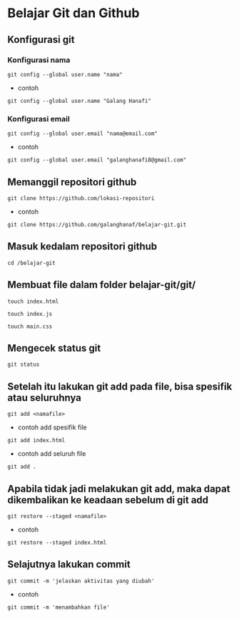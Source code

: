 # Belajar Git dan Github

## Konfigurasi git
### Konfigurasi nama
```
git config --global user.name "nama"
```
- contoh
```
git config --global user.name "Galang Hanafi"
```
### Konfigurasi email
```
git config --global user.email "nama@email.com"
```
- contoh
```
git config --global user.email "galanghanafi8@gmail.com"
```

## Memanggil repositori github
```
git clone https://github.com/lokasi-repositori
```
- contoh
```
git clone https://github.com/galanghanaf/belajar-git.git
```
## Masuk kedalam repositori github
```
cd /belajar-git
```

## Membuat file dalam folder belajar-git/git/
```
touch index.html

touch index.js

touch main.css
```

## Mengecek status git
```
git status
```
## Setelah itu lakukan git add pada file, bisa spesifik atau seluruhnya
```
git add <namafile>
```
- contoh add spesifik file
```
git add index.html
```
- contoh add seluruh file
```
git add .
```
## Apabila tidak jadi melakukan git add, maka dapat dikembalikan ke keadaan sebelum di git add
```
git restore --staged <namafile>
```
- contoh
```
git restore --staged index.html
```
## Selajutnya lakukan commit
```
git commit -m 'jelaskan aktivitas yang diubah'
```
- contoh
```
git commit -m 'menambahkan file'
```
